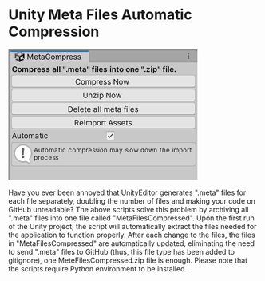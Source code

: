 # Unity Meta Files Automatic Compression
![](https://github.com/Mestuq/Unity-Meta-Files-Automatic-Compression/blob/main/Assets/Plugins/UnityMetaFilesAutomaticCompression/Resources/Preview.png)

Have you ever been annoyed that UnityEditor generates ".meta" files for each file separately, doubling the number of files and making your code on GitHub unreadable? The above scripts solve this problem by archiving all ".meta" files into one file called "MetaFilesCompressed". Upon the first run of the Unity project, the script will automatically extract the files needed for the application to function properly. After each change to the files, the files in "MetaFilesCompressed" are automatically updated, eliminating the need to send ".meta" files to GitHub (thus, this file type has been added to gitignore), one MeteFilesCompressed.zip file is enough. Please note that the scripts require Python environment to be installed.